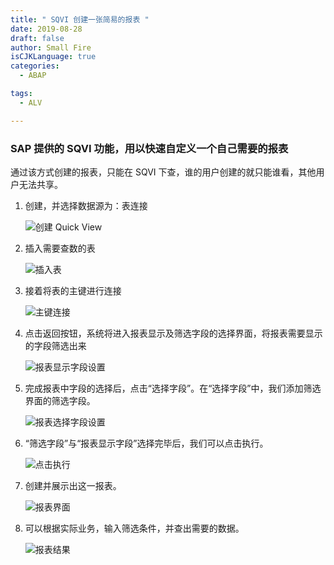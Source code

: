 ```yaml
---
title: " SQVI 创建一张简易的报表 "
date: 2019-08-28
draft: false
author: Small Fire
isCJKLanguage: true
categories: 
  - ABAP

tags: 
  - ALV

---
```


### SAP 提供的 SQVI 功能，用以快速自定义一个自己需要的报表

通过该方式创建的报表，只能在 SQVI 下查，谁的用户创建的就只能谁看，其他用户无法共享。

1. 创建，并选择数据源为：表连接 

   ![创建 Quick View](/images/ABAP/SQVI_1.png)
   
2. 插入需要查数的表

   ![插入表](/images/ABAP/SQVI_2.png)

3. 接着将表的主键进行连接

   ![主键连接](/images/ABAP/SQVI_3.png)

4. 点击返回按钮，系统将进入报表显示及筛选字段的选择界面，将报表需要显示的字段筛选出来

   ![报表显示字段设置](/images/ABAP/SQVI_4.png)

5. 完成报表中字段的选择后，点击“选择字段”。在“选择字段”中，我们添加筛选界面的筛选字段。

   ![报表选择字段设置](/images/ABAP/SQVI_6.png)

6. “筛选字段”与“报表显示字段”选择完毕后，我们可以点击执行。

   ![点击执行](/images/ABAP/SQVI_5.png)

7. 创建并展示出这一报表。

   ![报表界面](/images/ABAP/SQVI_7.png)

8. 可以根据实际业务，输入筛选条件，并查出需要的数据。

   ![报表结果](/images/ABAP/SQVI_8.png)


